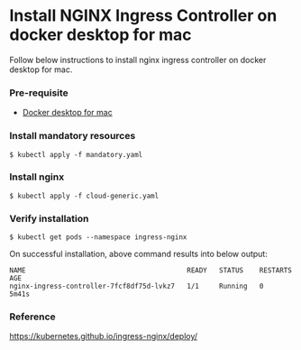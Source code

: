 # Install NGINX Ingress Controller on docker desktop for mac

Follow below instructions to install nginx ingress controller on docker desktop for mac.

### Pre-requisite
- [Docker desktop for mac](https://docs.docker.com/docker-for-mac/install/)

### Install mandatory resources

`$ kubectl apply -f mandatory.yaml`

### Install nginx

`$ kubectl apply -f cloud-generic.yaml`

### Verify installation
`$ kubectl get pods --namespace ingress-nginx`

On successful installation, above command results into below output: 
```$xslt
NAME                                        READY   STATUS    RESTARTS   AGE
nginx-ingress-controller-7fcf8df75d-lvkz7   1/1     Running   0          5m41s
```

### Reference

https://kubernetes.github.io/ingress-nginx/deploy/